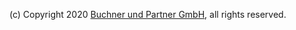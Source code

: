 (c) Copyright 2020 [Buchner und Partner GmbH](https://www.buchner.de/content-zentrale/footerlinks/rechtliche-informationen/), 
all rights reserved.
